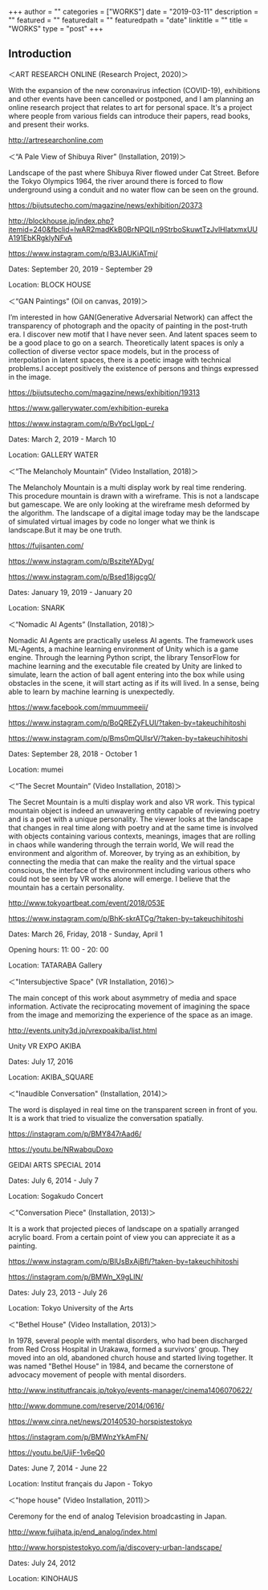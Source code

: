 +++
author = ""
categories = ["WORKS"]
date = "2019-03-11"
description = ""
featured = ""
featuredalt = ""
featuredpath = "date"
linktitle = ""
title = "WORKS"
type = "post"
+++

## Introduction

＜ART RESEARCH ONLINE (Research Project, 2020)＞

With the expansion of the new coronavirus infection (COVID-19), exhibitions and other events have been cancelled or postponed,
and I am planning an online research project that relates to art for personal space.
It's a project where people from various fields can introduce their papers, read books, and present their works.

http://artresearchonline.com



＜“A Pale View of Shibuya River” (Installation, 2019)＞

Landscape of the past where Shibuya River flowed under Cat Street.
Before the Tokyo Olympics 1964, the river around there is forced to flow underground using a conduit and no water flow can be seen on the ground.

https://bijutsutecho.com/magazine/news/exhibition/20373

http://blockhouse.jp/index.php?itemid=240&fbclid=IwAR2madKkB0BrNPQILn9StrboSkuwtTzJvlHIatxmxUUA191EbKRgklyNFvA

https://www.instagram.com/p/B3JAUKiATmj/

Dates: September 20, 2019 - September 29

Location: BLOCK HOUSE



＜“GAN Paintings” (Oil on canvas, 2019)＞

I’m interested in how GAN(Generative Adversarial Network) can affect the transparency of photograph and the opacity of painting in the post-truth era. I discover new motif that I have never seen. And latent spaces seem to be a good place to go on a search. Theoretically latent spaces is only a collection of diverse vector space models, but in the process of interpolation in latent spaces, there is a poetic image with technical problems.I accept positively the existence of persons and things expressed in the image.

https://bijutsutecho.com/magazine/news/exhibition/19313

https://www.gallerywater.com/exhibition-eureka

https://www.instagram.com/p/BvYpcLlgpL-/

Dates: March 2, 2019 - March 10

Location: GALLERY WATER



＜“The Melancholy Mountain” (Video Installation, 2018)＞

The Melancholy Mountain is a multi display work by real time rendering. This procedure mountain is drawn with a wireframe. This is not a landscape but gamescape.
We are only looking at the wireframe mesh deformed by the algorithm.
The landscape of a digital image today may be the landscape of simulated virtual images by code no longer what we think is landscape.But it may be one truth.

https://fujisanten.com/

https://www.instagram.com/p/BsziteYADyg/

https://www.instagram.com/p/Bsed18jgcgO/

Dates: January 19, 2019 - January 20

Location: SNARK



＜“Nomadic AI Agents” (Installation, 2018)＞

Nomadic AI Agents are practically useless AI agents.
The framework uses ML-Agents, a machine learning environment of Unity which is a game engine.
Through the learning Python script, the library TensorFlow for machine learning and the executable file created by Unity are linked to simulate,
learn the action of ball agent entering into the box while using obstacles in the scene,
it will start acting as if its will lived.
In a sense, being able to learn by machine learning is unexpectedly.

https://www.facebook.com/mmuummeeii/

https://www.instagram.com/p/BoQREZyFLUI/?taken-by=takeuchihitoshi

https://www.instagram.com/p/Bms0mQUlsrV/?taken-by=takeuchihitoshi

Dates: September 28, 2018 - October 1

Location: mumei



＜“The Secret Mountain” (Video Installation, 2018)＞

The Secret Mountain is a multi display work and also VR work.
This typical mountain object is indeed an unwavering entity capable of reviewing poetry and is a poet with a unique personality.
The viewer looks at the landscape that changes in real time along with poetry and at the same time is involved with objects containing various contexts,
meanings, images that are rolling in chaos while wandering through the terrain world, We will read the environment and algorithm of.
Moreover, by trying as an exhibition, by connecting the media that can make the reality and the virtual space conscious,
the interface of the environment including various others who could not be seen by VR works alone will emerge.
I believe that the mountain has a certain personality.

http://www.tokyoartbeat.com/event/2018/053E

https://www.instagram.com/p/BhK-skrATCg/?taken-by=takeuchihitoshi

Dates: March 26, Friday, 2018 - Sunday, April 1

Opening hours: 11: 00 - 20: 00

Location: TATARABA Gallery



＜"Intersubjective Space" (VR Installation, 2016)＞

The main concept of this work about asymmetry of media and space information.
Activate the reciprocating movement of imagining the space from the image and memorizing the experience of the space as an image.

http://events.unity3d.jp/vrexpoakiba/list.html

Unity VR EXPO AKIBA

Dates: July 17, 2016

Location: AKIBA_SQUARE



＜"Inaudible Conversation" (Installation, 2014)＞

The word is displayed in real time on the transparent screen in front of you.
It is a work that tried to visualize the conversation spatially.

https://instagram.com/p/BMY847rAad6/

https://youtu.be/NRwabquDoxo

GEIDAI ARTS SPECIAL 2014

Dates: July 6, 2014 - July 7

Location: Sogakudo Concert



＜"Conversation Piece" (Installation, 2013)＞

It is a work that projected pieces of landscape on a spatially arranged acrylic board.
From a certain point of view you can appreciate it as a painting.

https://www.instagram.com/p/BlUsBxAjBfl/?taken-by=takeuchihitoshi

https://instagram.com/p/BMWn_X9gLIN/

Dates: July 23, 2013 - July 26

Location: Tokyo University of the Arts



＜"Bethel House" (Video Installation, 2013)＞

In 1978, several people with mental disorders, who had been discharged from Red Cross Hospital in Urakawa,
formed a survivors' group. They moved into an old, abandoned church house and started living together.
It was named "Bethel House" in 1984, and became the cornerstone of advocacy movement of people with mental disorders.

http://www.institutfrancais.jp/tokyo/events-manager/cinema1406070622/

http://www.dommune.com/reserve/2014/0616/

https://www.cinra.net/news/20140530-horspistestokyo

https://instagram.com/p/BMWnzYkAmFN/

https://youtu.be/UjiF-1v6eQ0

Dates: June 7, 2014 - June 22

Location: Institut français du Japon - Tokyo



＜"hope house" (Video Installation, 2011)＞

Ceremony for the end of analog Television broadcasting in Japan.

http://www.fujihata.jp/end_analog/index.html

http://www.horspistestokyo.com/ja/discovery-urban-landscape/

Dates: July 24, 2012

Location: KINOHAUS
